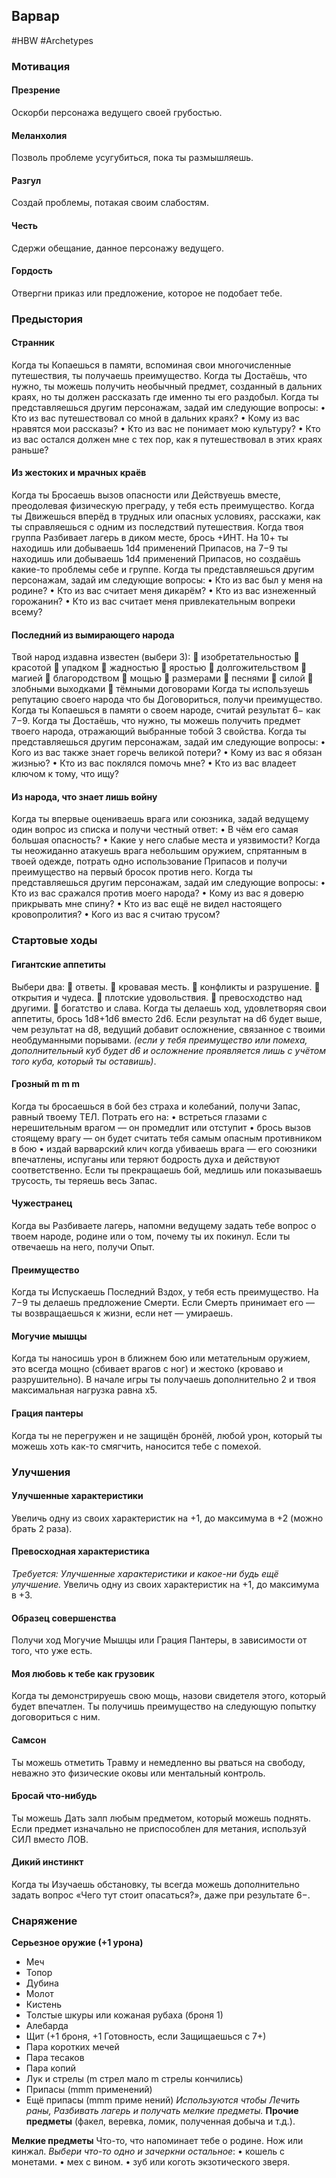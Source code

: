 ## **Варвар**

#HBW #Archetypes 
### **Мотивация**

#### **Презрение** 
Оскорби персонажа ведущего своей грубостью.

#### **Меланхолия** 
Позволь проблеме усугубиться, пока ты размышляешь. 

#### **Разгул** 
Создай проблемы, потакая своим слабостям. 

#### **Честь** 
Сдержи обещание, данное персонажу ведущего. 

#### **Гордость** 
Отвергни приказ или предложение, которое не подобает тебе.

### **Предыстория**

#### **Странник** 
Когда ты Копаешься в памяти, вспоминая свои многочисленные путешествия, ты получаешь преимущество. 
Когда ты Достаёшь, что нужно, ты можешь получить необычный предмет, созданный в дальних краях, но ты должен рассказать где именно ты его раздобыл. 
Когда ты представляешься другим персонажам, задай им следующие вопросы: 
• Кто из вас путешествовал со мной в дальних краях? 
• Кому из вас нравятся мои рассказы? 
• Кто из вас не понимает мою культуру? 
• Кто из вас остался должен мне с тех пор, как я путешествовал в этих краях раньше?

#### **Из жестоких и мрачных краёв** 
Когда ты Бросаешь вызов опасности или Действуешь вместе, преодолевая физическую преграду, у тебя есть преимущество.
Когда ты Движешься вперёд в трудных или опасных условиях, расскажи, как ты справляешься с одним из последствий путешествия. 
Когда твоя группа Разбивает лагерь в диком месте, брось +ИНТ. На 10+ ты находишь или добываешь 1d4 применений Припасов, на 7−9 ты находишь или добываешь 1d4 применений Припасов, но создаёшь какие-то проблемы себе и группе. 
Когда ты представляешься другим персонажам, задай им следующие вопросы: 
• Кто из вас был у меня на родине? 
• Кто из вас считает меня дикарём? 
• Кто из вас изнеженный горожанин? 
• Кто из вас считает меня привлекательным вопреки всему?

#### **Последний из вымирающего народа** 
Твой народ издавна известен (выбери 3): 
 изобретательностью 
 красотой 
 упадком 
 жадностью 
 яростью 
 долгожительством 
 магией 
 благородством 
 мощью 
 размерами 
 песнями 
 силой 
 злобными выходками 
 тёмными договорами 
Когда ты используешь репутацию своего народа что бы Договориться, получи преимущество. 
Когда ты Копаешься в памяти о своем народе, считай результат 6− как 7−9. 
Когда ты Достаёшь, что нужно, ты можешь получить предмет твоего народа, отражающий выбранные тобой 3 свойства. 
Когда ты представляешься другим персонажам, задай им следующие вопросы: 
• Кого из вас также знает горечь великой потери? 
• Кому из вас я обязан жизнью? 
• Кто из вас поклялся помочь мне? 
• Кто из вас владеет ключом к тому, что ищу?

#### **Из народа, что знает лишь войну** 
Когда ты впервые оцениваешь врага или союзника, задай ведущему один вопрос из списка и получи честный ответ: 
• В чём его самая большая опасность? 
• Какие у него слабые места и уязвимости? 
Когда ты неожиданно атакуешь врага небольшим оружием, спрятанным в твоей одежде, потрать одно использование Припасов и получи преимущество на первый бросок против него. 
Когда ты представляешься другим персонажам, задай им следующие вопросы: 
• Кто из вас сражался против моего народа? 
• Кому из вас я доверю прикрывать мне спину? 
• Кто из вас ещё не видел настоящего кровопролития? 
• Кого из вас я считаю трусом?

### **Стартовые ходы**

#### **Гигантские аппетиты** 
Выбери два: 
 ответы. 
 кровавая месть. 
 конфликты и разрушение. 
 открытия и чудеса. 
 плотские удовольствия. 
 превосходство над другими. 
 богатство и слава. 
Когда ты делаешь ход, удовлетворяя свои аппетиты, брось 1d8+1d6 вместо 2d6. Если результат на d6 будет выше, чем результат на d8, ведущий добавит осложнение, связанное с твоими необдуманными порывами. 
*(если у тебя преимущество или помеха, дополнительный куб будет d6 и осложнение проявляется лишь с учётом того куба, который ты оставишь)*.

#### **Грозный** m m m 
Когда ты бросаешься в бой без страха и колебаний, получи Запас, равный твоему ТЕЛ. 
Потрать его на: 
• встреться глазами с нерешительным врагом — он промедлит или отступит 
• брось вызов стоящему врагу — он будет считать тебя самым опасным противником в бою 
• издай варварский клич когда убиваешь врага — его союзники впечатлены, испуганы или теряют бодрость духа и действуют соответственно. 
Если ты прекращаешь бой, медлишь или показываешь трусость, ты теряешь весь Запас.

#### **Чужестранец** 
Когда вы Разбиваете лагерь, напомни ведущему задать тебе вопрос о твоем народе, родине или о том, почему ты их покинул. Если ты отвечаешь на него, получи Опыт.

#### **Преимущество** 
Когда ты Испускаешь Последний Вздох, у тебя есть преимущество. На 7−9 ты делаешь предложение Смерти. Если Смерть принимает его — ты возвращаешься к жизни, если нет — умираешь.

#### **Могучие мышцы** 
Когда ты наносишь урон в ближнем бою или метательным оружием, это всегда мощно (сбивает врагов с ног) и жестоко (кроваво и разрушительно). В начале игры ты получаешь дополнительно 2 и твоя максимальная нагрузка равна x5.

#### **Грация пантеры**
Когда ты не перегружен и не защищён бронёй, любой урон, который ты можешь хоть как-то смягчить, наносится тебе с помехой.

### **Улучшения**

#### **Улучшенные характеристики** 
Увеличь одну из своих характеристик на +1, до максимума в +2 (можно брать 2 раза).

#### **Превосходная характеристика** 
*Требуется: Улучшенные характеристики и какое-ни будь ещё улучшение.* 
Увеличь одну из своих характеристик на +1, до максимума в +3.

#### **Образец совершенства** 
Получи ход Могучие Мышцы или Грация Пантеры, в зависимости от того, что уже есть.

#### **Моя любовь к тебе как грузовик** 
Когда ты демонстрируешь свою мощь, назови свидетеля этого, который будет впечатлен. Ты получишь преимущество на следующую попытку договориться с ним.

#### **Самсон** 
Ты можешь отметить Травму и немедленно вы рваться на свободу, неважно это физические оковы или ментальный контроль.

#### **Бросай что-нибудь** 
Ты можешь Дать залп любым предметом, который можешь поднять. Если предмет изначально не приспособлен для метания, используй СИЛ вместо ЛОВ.

#### **Дикий инстинкт** 
Когда ты Изучаешь обстановку, ты всегда можешь дополнительно задать вопрос «Чего тут стоит опасаться?», даже при результате 6−.

### **Снаряжение**

**Серьезное оружие (+1 урона)** 
- Меч 
- Топор 
- Дубина 
- Молот 
- Кистень 
- Толстые шкуры или кожаная рубаха (броня 1)
- Алебарда 
- Щит (+1 броня, +1 Готовность, если Защищаешься с 7+) 
- Пара коротких мечей 
- Пара тесаков 
- Пара копий 
- Лук и стрелы (m стрел мало m стрелы кончились) 
- Припасы (mmm применений) 
- Ещё припасы (mmm приме нений)
*Используются чтобы Лечить раны, Разбивать лагерь и получать мелкие предметы.*
**Прочие предметы** (факел, веревка, ломик, полученная добыча и т.д.).

**Мелкие предметы**
Что-то, что напоминает тебе о родине. 
Нож или кинжал. 
*Выбери что-то одно и зачеркни остальное*: 
• кошель с монетами. 
• мех с вином. 
• зуб или коготь экзотического зверя.